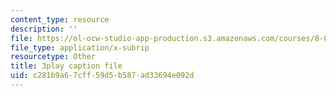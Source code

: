 ```yaml
---
content_type: resource
description: ''
file: https://ol-ocw-studio-app-production.s3.amazonaws.com/courses/8-04-quantum-physics-i-spring-2016/c281b9a67cff59d5b587ad33694e092d_Lt2Y6fLJ09Q.vtt
file_type: application/x-subrip
resourcetype: Other
title: 3play caption file
uid: c281b9a6-7cff-59d5-b587-ad33694e092d
---
```

